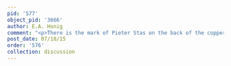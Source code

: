 ```yaml
---
pid: '577'
object_pid: '3666'
author: E.A. Honig
comment: "<p>There is the mark of Pieter Stas on the back of the copper panel.</p>\n"
post_date: 07/18/15
order: '576'
collection: discussion
---
```

